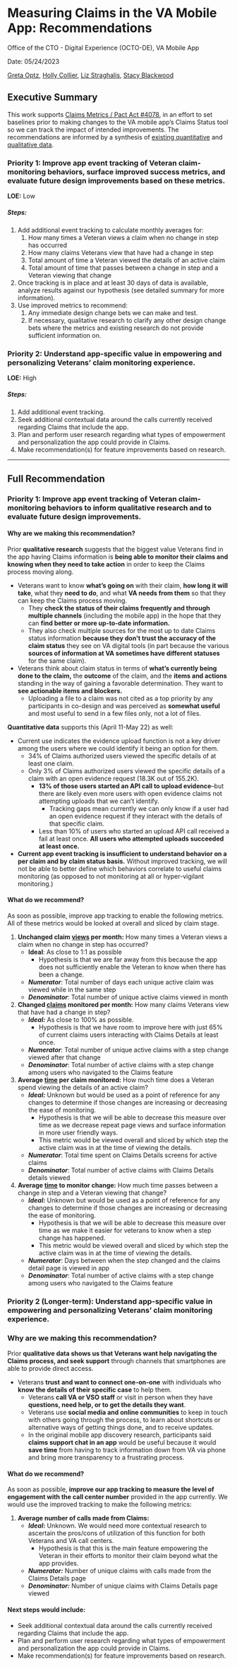 # Measuring Claims in the VA Mobile App: Recommendations
Office of the CTO - Digital Experience (OCTO-DE), VA Mobile App

Date: 05/24/2023

[Greta Optz](mailto:greta.opzt@adhocteam), [Holly Collier](mailto:holly.collier@adhocteam.us), [Liz Straghalis](mailto:liz.straghalis@adhocteam.us), [Stacy Blackwood](mailto:stacy.blackwood@adhocteam.us)

## Executive Summary

This work supports [Claims Metrics / Pact Act #4078](https://github.com/department-of-veterans-affairs/va-mobile-app/issues/4078), in an effort to set baselines prior to making changes to the VA mobile app’s Claims Status tool so we can track the impact of intended improvements. The recommendations are informed by a synthesis of [existing quantitative](https://lookerstudio.google.com/u/0/reporting/dea3ede1-2d2e-4401-abd7-a44beada8a35/page/p_2j3o3kvy4c) and [qualitative data](https://github.com/department-of-veterans-affairs/va.gov-team/blob/master/products/va-mobile-app/ux-research/claims/research%20review%20-%20claims%20status%20tool.md).


### **Priority 1:** Improve app event tracking of Veteran claim-monitoring behaviors, surface improved success metrics, and evaluate future design improvements based on these metrics.

**LOE:** Low

##### Steps:
1. Add additional event tracking to calculate monthly averages for:
    1. How many times a Veteran views a claim when no change in step has occurred
    2. How many claims Veterans view that have had a change in step
    3. Total amount of time a Veteran viewed the details of an active claim
    4. Total amount of time that passes between a change in step and a Veteran viewing that change 
2. Once tracking is in place and at least 30 days of data is available, analyze results against our hypothesis (see detailed summary for more information).
3. Use improved metrics to recommend:   
    1. Any immediate design change bets we can make and test.  
    2. If necessary, qualitative research to clarify any other design change bets where the metrics and existing research do not provide sufficient information on.


### **Priority 2:** Understand app-specific value in empowering and personalizing Veterans’ claim monitoring experience.

**LOE:** High

##### Steps:
1. Add additional event tracking.
2. Seek additional contextual data around the calls currently received regarding Claims that include the app. 
3. Plan and perform user research regarding what types of empowerment and personalization the app could provide in Claims. 
4. Make recommendation(s) for feature improvements based on research.


---


## Full Recommendation


### **Priority 1:** Improve app event tracking of Veteran claim-monitoring behaviors to inform qualitative research and to evaluate future design improvements.

#### **Why are we making this recommendation?**

Prior **qualitative research** suggests that the biggest value Veterans find in the app having Claims information is **being able to monitor their claims and knowing when they need to take action** in order to keep the Claims process moving along.

* Veterans want to know **what’s going on** with their claim, **how long it will take**, what they **need to do**, and what **VA needs from them** so that they can keep the Claims process moving.
    * They **check the status of their claims frequently and through multiple channels** (including the mobile app) in the hope that they can **find better or more up-to-date information.**
    * They also check multiple sources for the most up to date Claims status information **because they don’t trust the accuracy of the claim status** they see on VA digital tools (in part because the various **sources of information at VA sometimes have different statuses** for the same claim).
* Veterans think about claim status in terms of **what’s currently being done to the claim,** the **outcome** of the claim, and the **items and actions** standing in the way of gaining a favorable determination. They want to **see actionable items and  blockers.**
  * Uploading a file to a claim was not cited as a top priority by any participants in co-design and was perceived as **somewhat useful** and most useful to send in a few files only, not a lot of files.

**Quantitative data** supports this (April 11-May 22) as well:

* Current use indicates the evidence upload function is not a key driver among the users where we could identify it being an option for them.
    * 34% of Claims authorized users viewed the specific details of at least one claim.
    * Only 3% of Claims authorized users viewed the specific details of a claim with an open evidence request (18.3K out of 155.2K).
        * **13% of those users started an API call to upload evidence**–but there are likely even more users with open evidence claims not attempting uploads that we can’t identify.
            * Tracking gaps mean currently we can only know if a user had an open evidence request if they interact with the details of that specific claim.
        * Less than 10% of users who started an upload API call received a fail at least once. **All users who attempted uploads succeeded at least once.**
* **Current app event tracking is insufficient to understand behavior on a per claim and by claim status basis.** Without improved tracking, we will not be able to better define which behaviors correlate to useful claims monitoring (as opposed to not monitoring at all or hyper-vigilant monitoring.)


#### **What do we recommend?**

As soon as possible, improve app tracking to enable the following metrics. All of these metrics would be looked at overall and sliced by claim stage.



1. **Unchanged claim <span style="text-decoration:underline;">views</span> per month:** How many times a Veteran views a claim when no change in step has occurred?
    * **Ideal**: As close to 1:1 as possible
        * Hypothesis is that we are far away from this because the app does not sufficiently enable the Veteran to know when there has been a change.
    * **_Numerator_**: Total number of days each unique active claim was viewed while in the same step
    * **_Denominator_**: Total number of unique active claims viewed in month
2. **Changed <span style="text-decoration:underline;">claims</span> monitored per month:** How many claims Veterans view that have had a change in step?
    * **_Ideal:_** As close to 100% as possible.
        * Hypothesis is that we have room to improve here with just 65% of current claims users interacting with Claims Details at least once.
    * **_Numerator_**: Total number of unique active claims with a step change viewed after that change
    * **_Denominator_**: Total number of active claims with a step change among users who navigated to the Claims feature
3. **Average <span style="text-decoration:underline;">time</span> per claim monitored:** How much time does a Veteran spend viewing the details of an active claim?
    * **_Ideal:_** Unknown but would be used as a point of reference for any changes to determine if those changes are increasing or decreasing the ease of monitoring.
        * Hypothesis is that we will be able to decrease this measure over time as we decrease repeat page views and surface information in more user friendly ways.
        * This metric would be viewed overall and sliced by which step the active claim was in at the time of viewing the details.
    * **_Numerator_**: Total time spent on Claims Details screens for active claims
    * **_Denominator_**: Total number of active claims with Claims Details details viewed
4. **Average <span style="text-decoration:underline;">time</span> to monitor change:** How much time passes between a change in step and a Veteran viewing that change?
    * **_Ideal:_** Unknown but would be used as a point of reference for any changes to determine if those changes are increasing or decreasing the ease of monitoring.
        * Hypothesis is that we will be able to decrease this measure over time as we make it easier for veterans to know when a step change has happened.
        * This metric would be viewed overall and sliced by which step the active claim was in at the time of viewing the details.
    * **_Numerator_**: Days between when the step changed and the claims detail page is viewed in app
    * **_Denominator_**: Total number of active claims with a step change among users who navigated to the Claims feature


### **Priority 2 (Longer-term):** Understand app-specific value in empowering and personalizing Veterans’ claim monitoring experience.


### **Why are we making this recommendation?**

Prior **qualitative data **shows us that Veterans** want help navigating the Claims process, and seek support** through channels that smartphones are able to provide direct access.



* Veterans **trust** **and want to connect one-on-one** with individuals who **know the details of their specific case** to help them.
    * Veterans **call VA or VSO staff** or visit in person when they have **questions, need help, **or** **to** get the details they want**.
    * Veterans use **social media and online communities** to keep in touch with others going through the process, to learn about shortcuts or alternative ways of getting things done, and to receive updates.
    * In the original mobile app discovery research, participants said **claims support chat in an app** would be useful because it would **save time** from having to track information down from VA via phone and bring more transparency to a frustrating process.


#### **What do we recommend?**

As soon as possible, **improve our app tracking to measure the level of engagement with the call center number** provided in the app currently. We would use the improved tracking to make the following metrics:



1. **Average number of calls made from Claims:**
    * **_Ideal_:** Unknown. We would need more contextual research to ascertain the pros/cons of utilization of this function for both Veterans and VA call centers.
        * Hypothesis is that this is the main feature empowering the Veteran in their efforts to monitor their claim beyond what the app provides.
    * **_Numerator:_** Number of unique claims with calls made from the Claims Details page
    * **_Denominator:_** Number of unique claims with Claims Details page viewed


#### **Next steps would include:**



* Seek additional contextual data around the calls currently received regarding Claims that include the app. 
* Plan and perform user research regarding what types of empowerment and personalization the app could provide in Claims. 
* Make recommendation(s) for feature improvements based on research.
